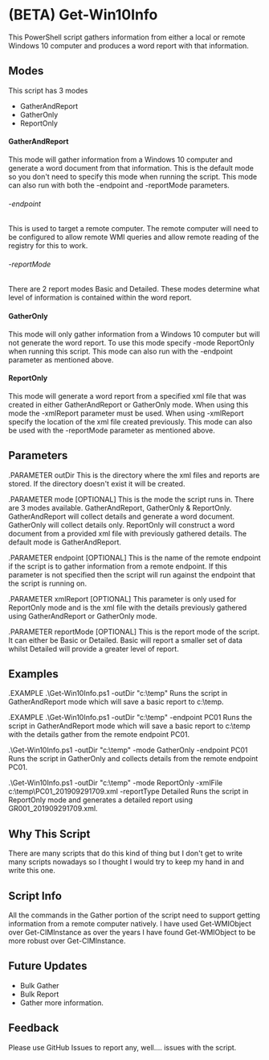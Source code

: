 # (BETA) Get-Win10Info

This PowerShell script gathers information from either a local or remote Windows 10 computer and produces a word report with that information.

## Modes
This script has 3 modes
- GatherAndReport
- GatherOnly
- ReportOnly

#### GatherAndReport

This mode will gather information from a Windows 10 computer and generate a word document from that information. This is the default mode so you don't need to specify this mode when running the script. This mode can also run with both the -endpoint and -reportMode parameters. 
###### -endpoint

This is used to target a remote computer. The remote computer will need to be configured to allow remote WMI queries and allow remote reading of the registry for this to work.
###### -reportMode

There are 2 report modes Basic and Detailed. These modes determine what level of information is contained within the word report.

#### GatherOnly

This mode will only gather information from a Windows 10 computer but will not generate the word report. To use this mode specify -mode ReportOnly when running this script. This mode can also run with the -endpoint parameter as mentioned above.

#### ReportOnly

This mode will generate a word report from a specified xml file that was created in either GatherAndReport or GatherOnly mode. When using this mode the -xmlReport parameter must be used. When using -xmlReport specify the location of the xml file created previously. This mode can also be used with the -reportMode parameter as mentioned above.

## Parameters

.PARAMETER outDir
This is the directory where the xml files and reports are stored. If the directory doesn't exist it will be created.

.PARAMETER mode
[OPTIONAL] This is the mode the script runs in. There are 3 modes available. GatherAndReport, GatherOnly & ReportOnly. GatherAndReport will collect details and generate a word document. GatherOnly will collect details only. ReportOnly will construct a word document from a provided xml file with previously gathered details. The default mode is GatherAndReport.

.PARAMETER endpoint
[OPTIONAL] This is the name of the remote endpoint if the script is to gather information from a remote endpoint. If this parameter is not specified then the script will run against the endpoint that the script is running on.

.PARAMETER xmlReport
[OPTIONAL] This parameter is only used for ReportOnly mode and is the xml file with the details previously gathered using GatherAndReport or GatherOnly mode.

.PARAMETER reportMode
[OPTIONAL] This is the report mode of the script. It can either be Basic or Detailed. Basic will report a smaller set of data whilst Detailed will provide a greater level of report.

## Examples

.EXAMPLE
.\Get-Win10Info.ps1 -outDir "c:\temp"
Runs the script in GatherAndReport mode which will save a basic report to c:\temp.

.EXAMPLE
.\Get-Win10Info.ps1 -outDir "c:\temp" -endpoint PC01
Runs the script in GatherAndReport mode which will save a basic report to c:\temp with the details gather from the remote endpoint PC01.

.\Get-Win10Info.ps1 -outDir "c:\temp" -mode GatherOnly -endpoint PC01
Runs the script in GatherOnly and collects details from the remote endpoint PC01.

.\Get-Win10Info.ps1 -outDir "c:\temp" -mode ReportOnly -xmlFile c:\temp\PC01_201909291709.xml -reportType Detailed
Runs the script in ReportOnly mode and generates a detailed report using GR001_201909291709.xml.

## Why This Script

There are many scripts that do this kind of thing but I don't get to write many scripts nowadays so I thought I would try to keep my hand in and write this one.

## Script Info

All the commands in the Gather portion of the script need to support getting information from a remote computer natively. I have used Get-WMIObject over Get-CIMInstance as over the years I have found Get-WMIObject to be more robust over Get-CIMInstance.

## Future Updates

- Bulk Gather 
- Bulk Report
- Gather more information.

## Feedback

Please use GitHub Issues to report any, well.... issues with the script.
